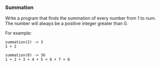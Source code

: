 ### Summation

Write a program that finds the summation of every number from 1 to num. The number will always be a positive integer greater than 0.

For example:

    summation(2) -> 3
    1 + 2

    summation(8) -> 36
    1 + 2 + 3 + 4 + 5 + 6 + 7 + 8